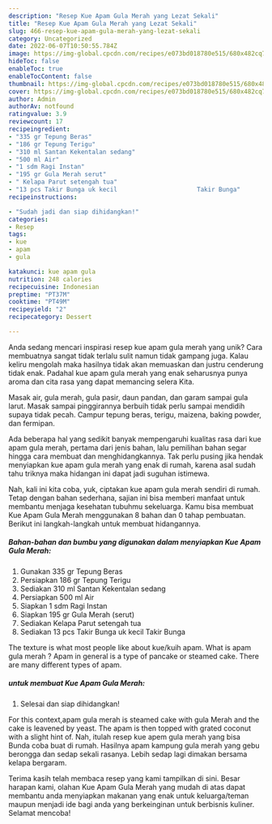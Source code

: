 ```yaml
---
description: "Resep Kue Apam Gula Merah yang Lezat Sekali"
title: "Resep Kue Apam Gula Merah yang Lezat Sekali"
slug: 466-resep-kue-apam-gula-merah-yang-lezat-sekali
category: Uncategorized
date: 2022-06-07T10:50:55.784Z
image: https://img-global.cpcdn.com/recipes/e073bd018780e515/680x482cq70/kue-apam-gula-merah-foto-resep-utama.jpg
hideToc: false
enableToc: true
enableTocContent: false
thumbnail: https://img-global.cpcdn.com/recipes/e073bd018780e515/680x482cq70/kue-apam-gula-merah-foto-resep-utama.jpg
cover: https://img-global.cpcdn.com/recipes/e073bd018780e515/680x482cq70/kue-apam-gula-merah-foto-resep-utama.jpg
author: Admin
authorAv: notfound
ratingvalue: 3.9
reviewcount: 17
recipeingredient:
- "335 gr Tepung Beras"
- "186 gr Tepung Terigu"
- "310 ml Santan Kekentalan sedang"
- "500 ml Air"
- "1 sdm Ragi Instan"
- "195 gr Gula Merah serut"
- " Kelapa Parut setengah tua"
- "13 pcs Takir Bunga uk kecil                      Takir Bunga"
recipeinstructions:

- "Sudah jadi dan siap dihidangkan!"
categories:
- Resep
tags:
- kue
- apam
- gula

katakunci: kue apam gula 
nutrition: 248 calories
recipecuisine: Indonesian
preptime: "PT37M"
cooktime: "PT49M"
recipeyield: "2"
recipecategory: Dessert

---
```





Anda sedang mencari inspirasi resep kue apam gula merah yang unik? Cara membuatnya sangat tidak terlalu sulit namun tidak gampang juga. Kalau keliru mengolah maka hasilnya tidak akan memuaskan dan justru cenderung tidak enak. Padahal kue apam gula merah yang enak seharusnya punya aroma dan cita rasa yang dapat memancing selera Kita.





Masak air, gula merah, gula pasir, daun pandan, dan garam sampai gula larut. Masak sampai pinggirannya berbuih tidak perlu sampai mendidih supaya tidak pecah. Campur tepung beras, terigu, maizena, baking powder, dan fermipan.

Ada beberapa hal yang sedikit banyak mempengaruhi kualitas rasa dari kue apam gula merah, pertama dari jenis bahan, lalu pemilihan bahan segar hingga cara membuat dan menghidangkannya. Tak perlu pusing jika hendak menyiapkan kue apam gula merah yang enak di rumah, karena asal sudah tahu triknya maka hidangan ini dapat jadi suguhan istimewa.






Nah, kali ini kita coba, yuk, ciptakan kue apam gula merah sendiri di rumah. Tetap dengan bahan sederhana, sajian ini bisa memberi manfaat untuk membantu menjaga kesehatan tubuhmu sekeluarga. Kamu bisa membuat Kue Apam Gula Merah menggunakan 8 bahan dan 0 tahap pembuatan. Berikut ini langkah-langkah untuk membuat hidangannya.

<!--inarticleads1-->

##### Bahan-bahan dan bumbu yang digunakan dalam menyiapkan Kue Apam Gula Merah:

1. Gunakan 335 gr Tepung Beras
1. Persiapkan 186 gr Tepung Terigu
1. Sediakan 310 ml Santan Kekentalan sedang
1. Persiapkan 500 ml Air
1. Siapkan 1 sdm Ragi Instan
1. Siapkan 195 gr Gula Merah (serut)
1. Sediakan  Kelapa Parut setengah tua
1. Sediakan 13 pcs Takir Bunga uk kecil                      Takir Bunga


The texture is what most people like about kue/kuih apam. What is apam gula merah ? Apam in general is a type of pancake or steamed cake. There are many different types of apam. 

<!--inarticleads2-->

#####  untuk membuat Kue Apam Gula Merah:


1. Selesai dan siap dihidangkan!

For this context,apam gula merah is steamed cake with gula Merah and the cake is leavened by yeast. The apam is then topped with grated coconut with a slight hint of. Nah, itulah resep kue apem gula merah yang bisa Bunda coba buat di rumah. Hasilnya apam kampung gula merah yang gebu berongga dan sedap sekali rasanya. Lebih sedap lagi dimakan bersama kelapa bergaram. 

Terima kasih telah membaca resep yang kami tampilkan di sini. Besar harapan kami, olahan Kue Apam Gula Merah yang mudah di atas dapat membantu anda menyiapkan makanan yang enak untuk keluarga/teman maupun menjadi ide bagi anda yang berkeinginan untuk berbisnis kuliner. Selamat mencoba!
